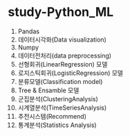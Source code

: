 # study-Python_ML

1. Pandas
2. 데이터시각화(Data visualization)
3. Numpy
4. 데이터전처리(data preprocessing)
5. 선형회귀(LinearRegression) 모델
6. 로지스틱회귀(LogisticRegression) 모델
7. 분류모델(Classification model)
8. Tree & Ensamble 모델
9. 군집분석(ClusteringAnalysis)
10. 시계열분석(TimeSeriesAnalysis)
11. 추천시스템(Recommend)
12. 통계분석(Statistics Analysis)
